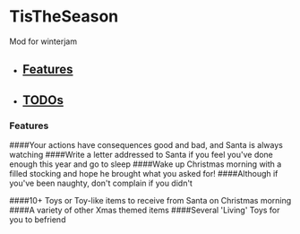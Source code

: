 # TisTheSeason
Mod for winterjam


 - ## [Features](#features)
 - ## [TODOs](#todos)

### Features

####Your actions have consequences good and bad, and Santa is always watching
####Write a letter addressed to Santa if you feel you've done enough this year and go to sleep
####Wake up Christmas morning with a filled stocking and hope he brought what you asked for!
####Although if you've been naughty, don't complain if you didn't

####10+ Toys or Toy-like items to receive from Santa on Christmas morning
####A variety of other Xmas themed items
####Several 'Living' Toys for you to befriend
